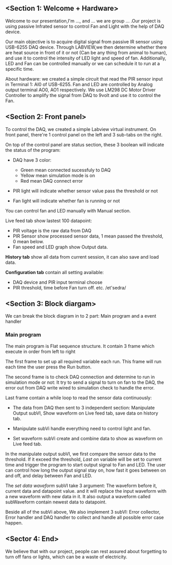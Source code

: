## <Section 1: Welcome + Hardware>

Welcome to our presentation,I'm ..., and ... we are group ... .Our project is using passive Infrated sensor to control Fan and Light with the help of DAQ device. 

Our main objective is to acquire digital signal from passive IR sensor using USB-6255 DAQ device. Through LABVIEW,we then  determine whether there are heat source in front of it or not (Can be any thing from animal to human), and use it to control the intensity of LED light and speed of fan. Additionally, LED and Fan can be controlled manually or we can schedule it to run at a specific time. <Show TBA label>

About hardware: we created a simple circuit that read the PIR sensor input in Terminal 1: AI0 of USB-6255. Fan and LED are controlled by Analog output terminal AO0, AO1 respectively. We use LM298 DC Motor Driver Controller to amplify the signal from DAQ to 9volt and use it to control the Fan.

<Show Schenematic>

## <Section 2: Front panel>

To control the DAQ, we created a simple Labview virtual instrument. On front panel, there're 1 control panel on the left and 3 sub-tabs on the right.

<Show front-panel>

 On top of the control panel are status section, these 3 boolean will indicate the status of the program:

- DAQ have 3 color:
  - Green mean connected sucessfuly to DAQ
  - Yellow mean simulation mode is on
  - Red mean DAQ connect error

- PIR light will indicate whether sensor value pass the threshold or not
- Fan light will indicate whether fan is running or not

You can control fan and LED manually with Manual section.



Live feed tab show lastest 100 datapoint:

- PIR voltage is the raw data from DAQ
- PIR Sensor show processed sensor data, 1 mean passed the threshold, 0 mean below.
- Fan speed and LED graph show Output data.

__History tab__ show all data from current session, it can also save and load data.

__Configuration tab__ contain all setting available: 

- DAQ device and PIR input terminal choose
- PIR threshold, time before Fan turn off. etc. /et'sedra/

##  <Section 3: Block diargam>

We can break the block diagram in to 2 part: Main program and a event handler

### Main program

The main program is Flat sequence structure. It contain 3 frame which execute in order from left to right

The first frame to set up all required variable each run. This frame will run each time the user press the Run button.

The second frame is to check DAQ connection and determine to run in simulation mode or not: It try to send a signal to turn on fan to the DAQ, the error out from DAQ write wired to simulation check to handle the error.

Last frame contain a while loop to read the sensor data continuously:

- The data from DAQ then sent to 3 independent section: Manipulate Output subVI, Show waveform on Live feed tab, save data on history tab.

- Manipulate subVi handle everything need to control light and fan.

- Set waveform subVi create and combine data to show as waveform on Live feed tab.

In the manipulate output subVI, we first compare the sensor data to the threshold. If it exceed the threshold, _Last on_ variable will be set to current time and trigger the program to start output signal to Fan and LED. The user can control how long the output signal stay on, how fast it goes between on and off, and delay between Fan and LED.

The _set data waveform_ subVI take 3 argument: The waveform before it, current data and datapoint value. and it will replace the input waveform with a new waveform with new data in it. It also output a waveform called subWaveform contain newest data to datapoint.

Beside all of the subVi above, We also implement 3 subVI: Error collector, Error handler and DAQ handler to collect and handle all possible error case happen.

## <Sector 4: End>

We believe that with our project, people can rest assured about forgetting to turn off fans or lights, which can be a waste of electricity.









​    







 